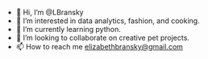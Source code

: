 - 👋 Hi, I’m @LBransky
- 👀 I’m interested in data analytics, fashion, and cooking.
- 🌱 I’m currently learning python.
- 💞️ I’m looking to collaborate on creative pet projects.
- 📫 How to reach me elizabethbransky@gmail.com
